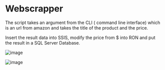 ﻿# Webscrapper

The script takes an argument from the CLI ( command line interface) which is an url from amazon and takes the title of the product and the price.


Insert the result data into SSIS, modify the price from $ into RON and put the result in a SQL Server Database.

![image](https://user-images.githubusercontent.com/60939601/187266898-d7dada7a-953f-4c3e-8fa3-2dd476812834.png)


![image](https://user-images.githubusercontent.com/60939601/187267013-98ccd875-0233-46ee-82bd-14a3b8809e39.png)

